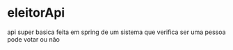 # eleitorApi
api super basica feita em spring de um sistema que verifica ser uma pessoa pode votar ou não 
